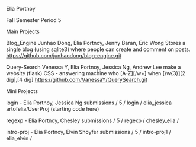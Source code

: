 Elia Portnoy

Fall Semester
Period 5

Main Projects

Blog_Engine
Junhao Dong, Elia Portnoy, Jenny Baran, Eric Wong
Stores a single blog (using sqlite3) where people can create and comment on posts.
https://github.com/junhaodong/blog-engine.git

Query-Search
Venessa Y, Elia Portnoy, Jessica Ng, Andrew Lee
make a website (flask) CSS - answering machine who [A-Z][/w+] when [/w{3}][2 dig],[4 dig] 
https://github.com/VanessaY/QuerySearch.git

Mini Projects

login - Elia Portnoy, Jessica Ng
submissions / 5 / login / elia_jessica
artofelia/UserProj (starting code here)

regexp - Elia Portnoy, Chesley
submissions / 5 / regexp / chesley_elia /

intro-proj - Elia Portnoy, Elvin Shoyfer
submissions / 5 / intro-proj1 / elia_elvin /
